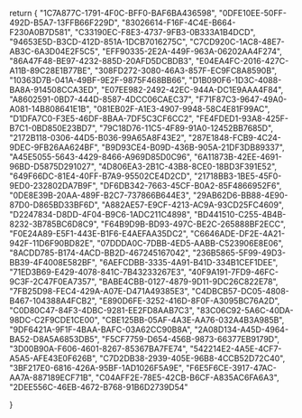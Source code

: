 return {
"1C7A877C-1791-4F0C-BFF0-BAF6BA436598",
"0DFE10EE-50FF-492D-B5A7-13FFB66F229D",
"83026614-F16F-4C4E-B664-F230A0B7D581",
"C33190EC-F8E3-4737-9FB3-0B333A1B4DCD",
"94653E5D-B3CD-412D-851A-1DCB7016275C",
"C7CD920C-1AC8-48E7-AB3C-6A3D04E2F5C5",
"EFF90335-2E2A-449F-963A-06202AA4F274",
"86A47F48-BE97-4232-885D-20AFD5DCBDB3",
"E04EA4FC-2016-427C-A11B-89C28E1B77BE",
"308FD272-3080-46A3-857F-EC9FC8A8590B",
"10363D7B-041A-49BF-9E2F-9875F468BB66",
"D1B090F6-1D3C-4088-BA8A-914508CCA3ED",
"E07EE982-2492-42EC-944A-DC1E9AAA4F84",
"A8602591-0BD7-444D-8587-4DCC06CAEC37",
"F71F87C3-9647-49A0-A081-14B808641E1B",
"081EB02F-A1E3-4907-9948-58C4E81F99AC",
"D1DFA7C0-F3E5-46DF-8BAA-7DF5C3CF6CC2",
"FE4FDED1-93A8-425F-B7C1-0BD850E23BD7",
"79C18D76-11C5-4F89-91A0-12452BB7685D",
"2172B118-0306-44D5-B036-99A65A8F43E2",
"287E1848-FCB9-4C24-9DEC-9FB26AA624BF",
"B9D93CE4-B09D-436B-905A-21DF3DB89337",
"A45E5055-5643-4429-8466-A969D85D0C96",
"6A11873B-42EE-4691-96BD-D5875D291027",
"4D806EA3-2B1C-43B8-8CE0-18BD3F391E52",
"649F66DC-81E4-40FF-B7A9-95502CE4D2CD",
"21718BB3-1BE5-45F0-9ED0-232802DA7B9F",
"DF6DB342-7663-45CF-B0A2-85F4866952F6",
"0DE8E39B-20AA-489F-B2C7-737866B644E3",
"29AB62D6-BB88-4E90-87D0-D865BD33BF6D",
"A882AE57-E9CF-4213-AC9A-93CD25FC4609",
"D2247834-D8DD-4F04-B9C6-1ADC211C4898",
"BD441510-C255-4B4B-8232-3B785BC6D8C9",
"F64B9D9B-BD93-497C-BE2C-265888BF2ECC",
"F0E24A89-E5F1-443E-B1F6-E4AEFAA35DC2",
"C6646ADE-DF2E-4A21-942F-11D6F90BD82E",
"07DDDA0C-7DBB-4ED5-AABB-C523906E8E06",
"8ACDD785-B174-4ACD-BB2D-467245167042",
"236B5865-5F99-49D3-BB39-4F4008E582BF",
"6AEFCDBB-3335-4A91-B41D-334B1CEF1DEE",
"71ED3B69-E429-4078-841C-7B43233267E3",
"40F9A191-7FD9-46FC-9C3F-2C47F0EA7357",
"BABE4CBB-0127-4879-9D11-9DC26C822E78",
"7FB25D98-FEC4-429A-A07E-D471A49385E3",
"C4DBCB57-DC05-4808-B467-104388A4FCB2",
"E890D6FE-3252-416D-8F0F-A3095BC76A2D",
"C0D80C47-84F3-4DBC-9281-EE2FD8AAB7C3",
"83C06C92-5A6C-40DA-98DC-C2F9CDE1CE00",
"CBE125BB-05AF-4A3E-AA76-032A4B3A985B",
"9DF6421A-9F1F-4BAA-BAFC-03A62CC90B8A",
"2A08D134-A45D-4964-BA52-D8A5A6853DB5",
"F5CF7759-D654-456B-9873-66377EB9179D",
"3D00B90A-F606-4601-8267-85367BA7FE74",
"542214E2-4A5E-4CF7-A5A5-AFE43E0F626B",
"C7D2DB38-2939-405E-96B8-4CCB52D72C40",
"3BF217E0-6816-426A-95BF-1AD1026F5A9E",
"F6E5F6CE-3917-47AC-AA7A-887189ECF71B",
"C04AFF2E-78E5-42CB-B6CF-A835AC6FA6A3",
"2DEE556C-46EB-4672-B768-91B6D2739D54"

}



